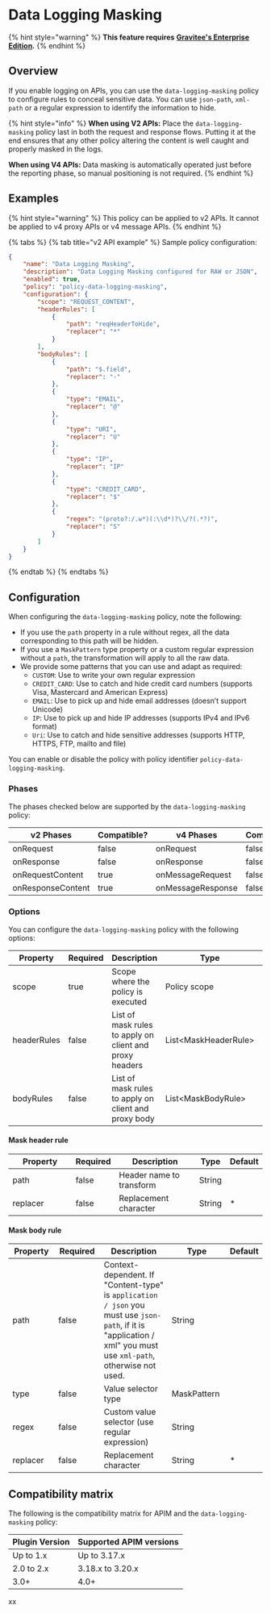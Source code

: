# Data Logging Masking

{% hint style="warning" %}
**This feature requires** [**Gravitee's Enterprise Edition**](../../../../4.6/overview/gravitee-apim-enterprise-edition/)**.**
{% endhint %}

## Overview

If you enable logging on APIs, you can use the `data-logging-masking` policy to configure rules to conceal sensitive data. You can use `json-path`, `xml-path` or a regular expression to identify the information to hide.

{% hint style="info" %}
**When using V2 APIs:** Place the `data-logging-masking` policy last in both the request and response flows. Putting it at the end ensures that any other policy altering the content is well caught and properly masked in the logs.

**When using V4 APIs:** Data masking is automatically operated just before the reporting phase, so manual positioning is not required.
{% endhint %}

## Examples

{% hint style="warning" %}
This policy can be applied to v2 APIs. It cannot be applied to v4 proxy APIs or v4 message APIs.
{% endhint %}

{% tabs %}
{% tab title="v2 API example" %}
Sample policy configuration:

```json
{
    "name": "Data Logging Masking",
    "description": "Data Logging Masking configured for RAW or JSON",
    "enabled": true,
    "policy": "policy-data-logging-masking",
    "configuration": {
        "scope": "REQUEST_CONTENT",
        "headerRules": [
            {
                "path": "reqHeaderToHide",
                "replacer": "*"
            }
        ],
        "bodyRules": [
            {
                "path": "$.field",
                "replacer": "-"
            },
            {
                "type": "EMAIL",
                "replacer": "@"
            },
            {
                "type": "URI",
                "replacer": "U"
            },
            {
                "type": "IP",
                "replacer": "IP"
            },
            {
                "type": "CREDIT_CARD",
                "replacer": "$"
            },
            {
                "regex": "(proto?:/.w*)(:\\d*)?\\/?(.*?)",
                "replacer": "S"
            }
        ]
    }
}
```
{% endtab %}
{% endtabs %}

## Configuration

When configuring the `data-logging-masking` policy, note the following:

* If you use the `path` property in a rule without regex, all the data corresponding to this path will be hidden.
* If you use a `MaskPattern` type property or a custom regular expression without a `path`, the transformation will apply to all the raw data.
* We provide some patterns that you can use and adapt as required:
  * `CUSTOM`: Use to write your own regular expression
  * `CREDIT_CARD`: Use to catch and hide credit card numbers (supports Visa, Mastercard and American Express)
  * `EMAIL`: Use to pick up and hide email addresses (doesn’t support Unicode)
  * `IP`: Use to pick up and hide IP addresses (supports IPv4 and IPv6 format)
  * `Uri`: Use to catch and hide sensitive addresses (supports HTTP, HTTPS, FTP, mailto and file)

You can enable or disable the policy with policy identifier `policy-data-logging-masking`.

### Phases

The phases checked below are supported by the `data-logging-masking` policy:

<table data-full-width="false"><thead><tr><th width="202">v2 Phases</th><th width="139" data-type="checkbox">Compatible?</th><th width="198">v4 Phases</th><th data-type="checkbox">Compatible?</th></tr></thead><tbody><tr><td>onRequest</td><td>false</td><td>onRequest</td><td>false</td></tr><tr><td>onResponse</td><td>false</td><td>onResponse</td><td>false</td></tr><tr><td>onRequestContent</td><td>true</td><td>onMessageRequest</td><td>false</td></tr><tr><td>onResponseContent</td><td>true</td><td>onMessageResponse</td><td>false</td></tr></tbody></table>

### Options

You can configure the `data-logging-masking` policy with the following options:

<table><thead><tr><th width="153">Property</th><th data-type="checkbox">Required</th><th width="164">Description</th><th width="209">Type</th><th>Default</th></tr></thead><tbody><tr><td>scope</td><td>true</td><td>Scope where the policy is executed</td><td>Policy scope</td><td>REQUEST_CONTENT</td></tr><tr><td>headerRules</td><td>false</td><td>List of mask rules to apply on client and proxy headers</td><td>List&#x3C;MaskHeaderRule></td><td></td></tr><tr><td>bodyRules</td><td>false</td><td>List of mask rules to apply on client and proxy body</td><td>List&#x3C;MaskBodyRule></td><td></td></tr></tbody></table>

#### Mask header rule

<table><thead><tr><th width="129">Property</th><th data-type="checkbox">Required</th><th width="165">Description</th><th>Type</th><th>Default</th></tr></thead><tbody><tr><td>path</td><td>false</td><td>Header name to transform</td><td>String</td><td></td></tr><tr><td>replacer</td><td>false</td><td>Replacement character</td><td>String</td><td>*</td></tr></tbody></table>

#### Mask body rule

<table><thead><tr><th width="121">Property</th><th width="104" data-type="checkbox">Required</th><th width="261">Description</th><th width="129">Type</th><th>Default</th></tr></thead><tbody><tr><td>path</td><td>false</td><td>Context-dependent. If "Content-type" is <code>application / json</code> you must use <code>json-path</code>, if it is "application / xml" you must use <code>xml-path</code>, otherwise not used.</td><td>String</td><td></td></tr><tr><td>type</td><td>false</td><td>Value selector type</td><td>MaskPattern</td><td></td></tr><tr><td>regex</td><td>false</td><td>Custom value selector (use regular expression)</td><td>String</td><td></td></tr><tr><td>replacer</td><td>false</td><td>Replacement character</td><td>String</td><td>*</td></tr></tbody></table>

## Compatibility matrix

The following is the compatibility matrix for APIM and the `data-logging-masking` policy:

<table data-full-width="false"><thead><tr><th>Plugin Version</th><th>Supported APIM versions</th></tr></thead><tbody><tr><td>Up to 1.x</td><td>Up to 3.17.x</td></tr><tr><td>2.0 to 2.x</td><td>3.18.x to 3.20.x</td></tr><tr><td>3.0+</td><td>4.0+</td></tr></tbody></table>

xx
